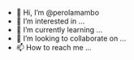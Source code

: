 - 👋 Hi, I’m @perolamambo
- 👀 I’m interested in ...
- 🌱 I’m currently learning ...
- 💞️ I’m looking to collaborate on ...
- 📫 How to reach me ...

<!---
perolamambo/perolamambo is a ✨ special ✨ repository because its `README.md` (this file) appears on your GitHub profile.
You can click the Preview link to take a look at your changes.
--->
